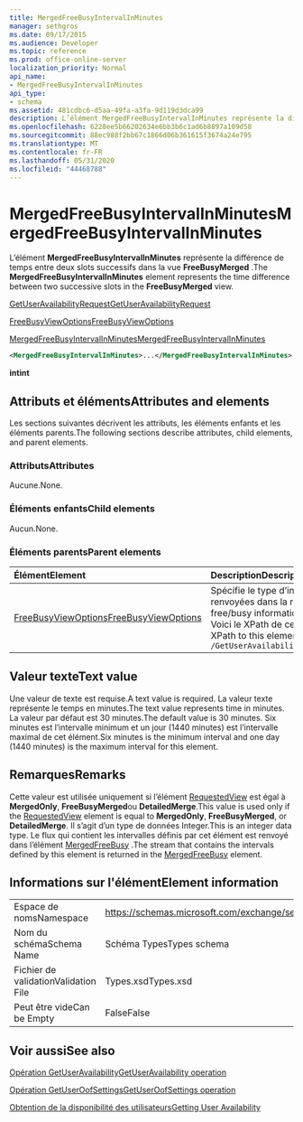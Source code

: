```yaml
---
title: MergedFreeBusyIntervalInMinutes
manager: sethgros
ms.date: 09/17/2015
ms.audience: Developer
ms.topic: reference
ms.prod: office-online-server
localization_priority: Normal
api_name:
- MergedFreeBusyIntervalInMinutes
api_type:
- schema
ms.assetid: 481cdbc6-d5aa-49fa-a3fa-9d119d3dca99
description: L’élément MergedFreeBusyIntervalInMinutes représente la différence de temps entre deux slots successifs dans la vue FreeBusyMerged.
ms.openlocfilehash: 6228ee5b66202634e6bb3b6c1ad6b8897a109d58
ms.sourcegitcommit: 88ec988f2bb67c1866d06b361615f3674a24e795
ms.translationtype: MT
ms.contentlocale: fr-FR
ms.lasthandoff: 05/31/2020
ms.locfileid: "44468788"
---
```

# <a name="mergedfreebusyintervalinminutes"></a><span data-ttu-id="ed0f9-103">MergedFreeBusyIntervalInMinutes</span><span class="sxs-lookup"><span data-stu-id="ed0f9-103">MergedFreeBusyIntervalInMinutes</span></span>

<span data-ttu-id="ed0f9-104">L’élément **MergedFreeBusyIntervalInMinutes** représente la différence de temps entre deux slots successifs dans la vue **FreeBusyMerged** .</span><span class="sxs-lookup"><span data-stu-id="ed0f9-104">The **MergedFreeBusyIntervalInMinutes** element represents the time difference between two successive slots in the **FreeBusyMerged** view.</span></span> 
  
[<span data-ttu-id="ed0f9-105">GetUserAvailabilityRequest</span><span class="sxs-lookup"><span data-stu-id="ed0f9-105">GetUserAvailabilityRequest</span></span>](getuseravailabilityrequest.md)
  
[<span data-ttu-id="ed0f9-106">FreeBusyViewOptions</span><span class="sxs-lookup"><span data-stu-id="ed0f9-106">FreeBusyViewOptions</span></span>](freebusyviewoptions.md)
  
[<span data-ttu-id="ed0f9-107">MergedFreeBusyIntervalInMinutes</span><span class="sxs-lookup"><span data-stu-id="ed0f9-107">MergedFreeBusyIntervalInMinutes</span></span>](mergedfreebusyintervalinminutes.md)
  
```xml
<MergedFreeBusyIntervalInMinutes>...</MergedFreeBusyIntervalInMinutes>
```

 <span data-ttu-id="ed0f9-108">**int**</span><span class="sxs-lookup"><span data-stu-id="ed0f9-108">**int**</span></span>
## <a name="attributes-and-elements"></a><span data-ttu-id="ed0f9-109">Attributs et éléments</span><span class="sxs-lookup"><span data-stu-id="ed0f9-109">Attributes and elements</span></span>

<span data-ttu-id="ed0f9-110">Les sections suivantes décrivent les attributs, les éléments enfants et les éléments parents.</span><span class="sxs-lookup"><span data-stu-id="ed0f9-110">The following sections describe attributes, child elements, and parent elements.</span></span>
  
### <a name="attributes"></a><span data-ttu-id="ed0f9-111">Attributs</span><span class="sxs-lookup"><span data-stu-id="ed0f9-111">Attributes</span></span>

<span data-ttu-id="ed0f9-112">Aucune.</span><span class="sxs-lookup"><span data-stu-id="ed0f9-112">None.</span></span>
  
### <a name="child-elements"></a><span data-ttu-id="ed0f9-113">Éléments enfants</span><span class="sxs-lookup"><span data-stu-id="ed0f9-113">Child elements</span></span>

<span data-ttu-id="ed0f9-114">Aucun.</span><span class="sxs-lookup"><span data-stu-id="ed0f9-114">None.</span></span>
  
### <a name="parent-elements"></a><span data-ttu-id="ed0f9-115">Éléments parents</span><span class="sxs-lookup"><span data-stu-id="ed0f9-115">Parent elements</span></span>

|<span data-ttu-id="ed0f9-116">**Élément**</span><span class="sxs-lookup"><span data-stu-id="ed0f9-116">**Element**</span></span>|<span data-ttu-id="ed0f9-117">**Description**</span><span class="sxs-lookup"><span data-stu-id="ed0f9-117">**Description**</span></span>|
|:-----|:-----|
|[<span data-ttu-id="ed0f9-118">FreeBusyViewOptions</span><span class="sxs-lookup"><span data-stu-id="ed0f9-118">FreeBusyViewOptions</span></span>](freebusyviewoptions.md) <br/> |<span data-ttu-id="ed0f9-119">Spécifie le type d’informations de disponibilité renvoyées dans la réponse.</span><span class="sxs-lookup"><span data-stu-id="ed0f9-119">Specifies the type of free/busy information returned in the response.</span></span>  <br/> <span data-ttu-id="ed0f9-120">Voici le XPath de cet élément :</span><span class="sxs-lookup"><span data-stu-id="ed0f9-120">The following is the XPath to this element:</span></span>  <br/>  `/GetUserAvailabilityRequest/FreeBusyViewOptions` <br/> |
   
## <a name="text-value"></a><span data-ttu-id="ed0f9-121">Valeur texte</span><span class="sxs-lookup"><span data-stu-id="ed0f9-121">Text value</span></span>

<span data-ttu-id="ed0f9-122">Une valeur de texte est requise.</span><span class="sxs-lookup"><span data-stu-id="ed0f9-122">A text value is required.</span></span> <span data-ttu-id="ed0f9-123">La valeur texte représente le temps en minutes.</span><span class="sxs-lookup"><span data-stu-id="ed0f9-123">The text value represents time in minutes.</span></span> <span data-ttu-id="ed0f9-124">La valeur par défaut est 30 minutes.</span><span class="sxs-lookup"><span data-stu-id="ed0f9-124">The default value is 30 minutes.</span></span> <span data-ttu-id="ed0f9-125">Six minutes est l’intervalle minimum et un jour (1440 minutes) est l’intervalle maximal de cet élément.</span><span class="sxs-lookup"><span data-stu-id="ed0f9-125">Six minutes is the minimum interval and one day (1440 minutes) is the maximum interval for this element.</span></span>
  
## <a name="remarks"></a><span data-ttu-id="ed0f9-126">Remarques</span><span class="sxs-lookup"><span data-stu-id="ed0f9-126">Remarks</span></span>

<span data-ttu-id="ed0f9-127">Cette valeur est utilisée uniquement si l’élément [RequestedView](requestedview.md) est égal à **MergedOnly**, **FreeBusyMerged**ou **DetailedMerge**.</span><span class="sxs-lookup"><span data-stu-id="ed0f9-127">This value is used only if the [RequestedView](requestedview.md) element is equal to **MergedOnly**, **FreeBusyMerged**, or **DetailedMerge**.</span></span> <span data-ttu-id="ed0f9-128">Il s’agit d’un type de données Integer.</span><span class="sxs-lookup"><span data-stu-id="ed0f9-128">This is an integer data type.</span></span> <span data-ttu-id="ed0f9-129">Le flux qui contient les intervalles définis par cet élément est renvoyé dans l’élément [MergedFreeBusy](mergedfreebusy.md) .</span><span class="sxs-lookup"><span data-stu-id="ed0f9-129">The stream that contains the intervals defined by this element is returned in the [MergedFreeBusy](mergedfreebusy.md) element.</span></span> 
  
## <a name="element-information"></a><span data-ttu-id="ed0f9-130">Informations sur l'élément</span><span class="sxs-lookup"><span data-stu-id="ed0f9-130">Element information</span></span>

|||
|:-----|:-----|
|<span data-ttu-id="ed0f9-131">Espace de noms</span><span class="sxs-lookup"><span data-stu-id="ed0f9-131">Namespace</span></span>  <br/> |https://schemas.microsoft.com/exchange/services/2006/types  <br/> |
|<span data-ttu-id="ed0f9-132">Nom du schéma</span><span class="sxs-lookup"><span data-stu-id="ed0f9-132">Schema Name</span></span>  <br/> |<span data-ttu-id="ed0f9-133">Schéma Types</span><span class="sxs-lookup"><span data-stu-id="ed0f9-133">Types schema</span></span>  <br/> |
|<span data-ttu-id="ed0f9-134">Fichier de validation</span><span class="sxs-lookup"><span data-stu-id="ed0f9-134">Validation File</span></span>  <br/> |<span data-ttu-id="ed0f9-135">Types.xsd</span><span class="sxs-lookup"><span data-stu-id="ed0f9-135">Types.xsd</span></span>  <br/> |
|<span data-ttu-id="ed0f9-136">Peut être vide</span><span class="sxs-lookup"><span data-stu-id="ed0f9-136">Can be Empty</span></span>  <br/> |<span data-ttu-id="ed0f9-137">False</span><span class="sxs-lookup"><span data-stu-id="ed0f9-137">False</span></span>  <br/> |
   
## <a name="see-also"></a><span data-ttu-id="ed0f9-138">Voir aussi</span><span class="sxs-lookup"><span data-stu-id="ed0f9-138">See also</span></span>



[<span data-ttu-id="ed0f9-139">Opération GetUserAvailability</span><span class="sxs-lookup"><span data-stu-id="ed0f9-139">GetUserAvailability operation</span></span>](getuseravailability-operation.md)
  
[<span data-ttu-id="ed0f9-140">Opération GetUserOofSettings</span><span class="sxs-lookup"><span data-stu-id="ed0f9-140">GetUserOofSettings operation</span></span>](getuseroofsettings-operation.md)


[<span data-ttu-id="ed0f9-141">Obtention de la disponibilité des utilisateurs</span><span class="sxs-lookup"><span data-stu-id="ed0f9-141">Getting User Availability</span></span>](https://msdn.microsoft.com/library/d4133fcb-9b0f-4e6b-aadf-a389da83516a%28Office.15%29.aspx)

